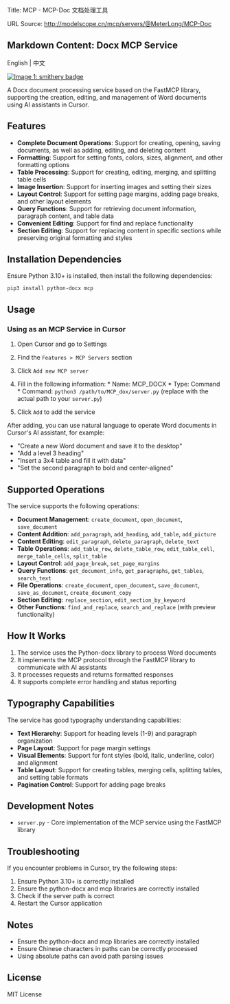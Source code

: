 Title: MCP - MCP-Doc 文档处理工具

URL Source: http://modelscope.cn/mcp/servers/@MeterLong/MCP-Doc

Markdown Content:
Docx MCP Service
----------------

English | 中文

[![Image 1: smithery badge](https://smithery.ai/badge/@MeterLong/mcp-doc)](https://smithery.ai/server/@MeterLong/mcp-doc)

A Docx document processing service based on the FastMCP library, supporting the creation, editing, and management of Word documents using AI assistants in Cursor.

Features
--------

*   **Complete Document Operations**: Support for creating, opening, saving documents, as well as adding, editing, and deleting content
*   **Formatting**: Support for setting fonts, colors, sizes, alignment, and other formatting options
*   **Table Processing**: Support for creating, editing, merging, and splitting table cells
*   **Image Insertion**: Support for inserting images and setting their sizes
*   **Layout Control**: Support for setting page margins, adding page breaks, and other layout elements
*   **Query Functions**: Support for retrieving document information, paragraph content, and table data
*   **Convenient Editing**: Support for find and replace functionality
*   **Section Editing**: Support for replacing content in specific sections while preserving original formatting and styles

Installation Dependencies
-------------------------

Ensure Python 3.10+ is installed, then install the following dependencies:

```
pip3 install python-docx mcp
```

Usage
-----

### Using as an MCP Service in Cursor

1.   Open Cursor and go to Settings
2.   Find the `Features > MCP Servers` section
3.   Click `Add new MCP server`
4.   Fill in the following information: 
    *   Name: MCP_DOCX
    *   Type: Command
    *   Command: `python3 /path/to/MCP_dox/server.py` (replace with the actual path to your `server.py`)

5.   Click `Add` to add the service

After adding, you can use natural language to operate Word documents in Cursor's AI assistant, for example:

*   "Create a new Word document and save it to the desktop"
*   "Add a level 3 heading"
*   "Insert a 3x4 table and fill it with data"
*   "Set the second paragraph to bold and center-aligned"

Supported Operations
--------------------

The service supports the following operations:

*   **Document Management**: `create_document`, `open_document`, `save_document`
*   **Content Addition**: `add_paragraph`, `add_heading`, `add_table`, `add_picture`
*   **Content Editing**: `edit_paragraph`, `delete_paragraph`, `delete_text`
*   **Table Operations**: `add_table_row`, `delete_table_row`, `edit_table_cell`, `merge_table_cells`, `split_table`
*   **Layout Control**: `add_page_break`, `set_page_margins`
*   **Query Functions**: `get_document_info`, `get_paragraphs`, `get_tables`, `search_text`
*   **File Operations**: `create_document`, `open_document`, `save_document`, `save_as_document`, `create_document_copy`
*   **Section Editing**: `replace_section`, `edit_section_by_keyword`
*   **Other Functions**: `find_and_replace`, `search_and_replace` (with preview functionality)

How It Works
------------

1.   The service uses the Python-docx library to process Word documents
2.   It implements the MCP protocol through the FastMCP library to communicate with AI assistants
3.   It processes requests and returns formatted responses
4.   It supports complete error handling and status reporting

Typography Capabilities
-----------------------

The service has good typography understanding capabilities:

*   **Text Hierarchy**: Support for heading levels (1-9) and paragraph organization
*   **Page Layout**: Support for page margin settings
*   **Visual Elements**: Support for font styles (bold, italic, underline, color) and alignment
*   **Table Layout**: Support for creating tables, merging cells, splitting tables, and setting table formats
*   **Pagination Control**: Support for adding page breaks

Development Notes
-----------------

*   `server.py` - Core implementation of the MCP service using the FastMCP library

Troubleshooting
---------------

If you encounter problems in Cursor, try the following steps:

1.   Ensure Python 3.10+ is correctly installed
2.   Ensure the python-docx and mcp libraries are correctly installed
3.   Check if the server path is correct
4.   Restart the Cursor application

Notes
-----

*   Ensure the python-docx and mcp libraries are correctly installed
*   Ensure Chinese characters in paths can be correctly processed
*   Using absolute paths can avoid path parsing issues

License
-------

MIT License
